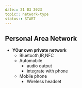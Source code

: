 ```yaml
---
date:: 21 03 2023
topic:: network-type
status:: START
---
```

## Personal Area Network
- **YOur own private network**
	- Bluetooth,IR,NFC
	- Automobile
		- audio output
		- integrate with phone
	- Mobile phone
		- Wireless headset
